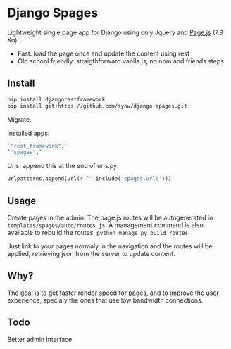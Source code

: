 # Django Spages

Lightweight single page app for Django using only Jquery and [Page.js](https://github.com/visionmedia/page.js) (7.8 Ko). 

- Fast: load the page once and update the content using rest
- Old school friendly: straigthforward vanila js, no npm and friends steps

## Install

  ```bash
pip install djangorestframework
pip install git+https://github.com/synw/django-spages.git
  ```

Migrate.

Installed apps:

  ```python
`"rest_framework",`
`"spages",`
  ```

Urls: append this at the end of urls.py:

  ```python
urlpatterns.append(url(r'^',include('spages.urls')))
  ```

## Usage

Create pages in the admin. The page.js routes will be autogenerated in ``templates/spages/auto/routes.js``. A 
management command is also available to rebuild the routes: ``python manage.py build_routes``. 

Just link to your pages normaly in the navigation and the routes will be applied, retrieving json 
from the server to update content.

## Why?

The goal is to get faster render speed for pages, and to improve the user experience,
specialy the ones that use low bandwidth connections.

## Todo

Better admin interface